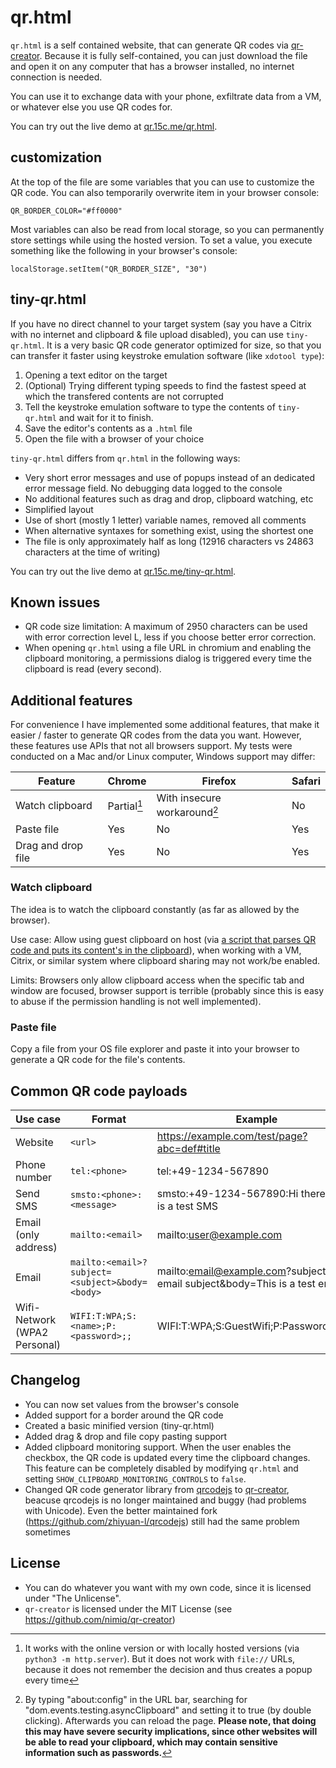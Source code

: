 # qr.html

`qr.html` is a self contained website, that can generate QR codes via [qr-creator](https://github.com/nimiq/qr-creator).
Because it is fully self-contained, you can just download the file and open it on any computer that has a browser installed, no internet connection is needed.

You can use it to exchange data with your phone, exfiltrate data from a VM, or whatever else you use QR codes for.

You can try out the live demo at [qr.15c.me/qr.html](https://qr.15c.me/qr.html).

## customization

At the top of the file are some variables that you can use to customize the QR code.
You can also temporarily overwrite item in your browser console:
```
QR_BORDER_COLOR="#ff0000" 
```

Most variables can also be read from local storage, so you can permanently store settings while using the hosted version.
To set a value, you execute something like the following in your browser's console:
```
localStorage.setItem("QR_BORDER_SIZE", "30")
```

## tiny-qr.html

If you have no direct channel to your target system (say you have a Citrix with no internet and clipboard & file upload disabled), you can use `tiny-qr.html`.
It is a very basic QR code generator optimized for size, so that you can transfer it faster using keystroke emulation software (like `xdotool type`):

1. Opening a text editor on the target
2. (Optional) Trying different typing speeds to find the fastest speed at which the transfered contents are not corrupted
3. Tell the keystroke emulation software to type the contents of `tiny-qr.html` and wait for it to finish.
4. Save the editor's contents as a `.html` file
5. Open the file with a browser of your choice

`tiny-qr.html` differs from `qr.html` in the following ways:

- Very short error messages and use of popups instead of an dedicated error message field. No debugging data logged to the console
- No additional features such as drag and drop, clipboard watching, etc
- Simplified layout
- Use of short (mostly 1 letter) variable names, removed all comments
- When alternative syntaxes for something exist, using the shortest one
- The file is only approximately half as long (12916 characters vs 24863 characters at the time of writing)

You can try out the live demo at [qr.15c.me/tiny-qr.html](https://qr.15c.me/tiny-qr.html).

## Known issues

- QR code size limitation: A maximum of 2950 characters can be used with error correction level L, less if you choose better error correction.
- When opening `qr.html` using a file URL in chromium and enabling the clipboard monitoring, a permissions dialog is triggered every time the clipboard is read (every second).

## Additional features

For convenience I have implemented some additional features, that make it easier / faster to generate QR codes from the data you want.
However, these features use APIs that not all browsers support.
My tests were conducted on a Mac and/or Linux computer, Windows support may differ:

Feature | Chrome | Firefox | Safari
---|---|---|---
Watch clipboard | Partial[^1] | With insecure workaround[^2] | No
Paste file | Yes | No | Yes
Drag and drop file | Yes | No | Yes

[^1]: It works with the online version or with locally hosted versions (via `python3 -m http.server`). But it does not work with `file://` URLs, because it does not remember the decision and thus creates a popup every time
[^2]: By typing "about:config" in the URL bar, searching for "dom.events.testing.asyncClipboard" and setting it to true (by double clicking). Afterwards you can reload the page. **Please note, that doing this may have severe security implications, since other websites will be able to read your clipboard, which may contain sensitive information such as passwords.**

### Watch clipboard

The idea is to watch the clipboard constantly (as far as allowed by the browser).

Use case: Allow using guest clipboard on host (via [a script that parses QR code and puts its content's in the clipboard](https://gitlab.com/six-two/bin/-/blob/main/general/copy-qr-code)), when working with a VM, Citrix, or similar system where clipboard sharing may not work/be enabled.

Limits: Browsers only allow clipboard access when the specific tab and window are focused, browser support is terrible (probably since this is easy to abuse if the permission handling is not well implemented).

### Paste file

Copy a file from your OS file explorer and paste it into your browser to generate a QR code for the file's contents.

## Common QR code payloads

Use case | Format | Example
---|---|---
Website | `<url>` | https://example.com/test/page?abc=def#title
Phone number | `tel:<phone>` | tel:+49-1234-567890
Send SMS | `smsto:<phone>:<message>` | smsto:+49-1234-567890:Hi there, this is a test SMS
Email (only address) | `mailto:<email>` | mailto:user@example.com
Email | `mailto:<email>?subject=<subject>&body=<body>` | mailto:email@example.com?subject=Test email subject&body=This is a test email
Wifi-Network (WPA2 Personal) | `WIFI:T:WPA;S:<name>;P:<password>;;` | WIFI:T:WPA;S:GuestWifi;P:Password123!;;

## Changelog

- You can now set values from the browser's console
- Added support for a border around the QR code
- Created a basic minified version (tiny-qr.html)
- Added drag & drop and file copy pasting support
- Added clipboard monitoring support. When the user enables the checkbox, the QR code is updated every time the clipboard changes. This feature can be completely disabled by modifying `qr.html` and setting `SHOW_CLIPBOARD_MONITORING_CONTROLS` to `false`.
- Changed QR code generator library from [qrcodejs](https://github.com/davidshimjs/qrcodejs) to [qr-creator](https://github.com/nimiq/qr-creator), beacuse qrcodejs is no longer maintained and buggy (had problems with Unicode). Even the better maintained fork (https://github.com/zhiyuan-l/qrcodejs) still had the same problem sometimes


## License
- You can do whatever you want with my own code, since it is licensed under "The Unlicense".
- `qr-creator` is licensed under the MIT License (see https://github.com/nimiq/qr-creator)

